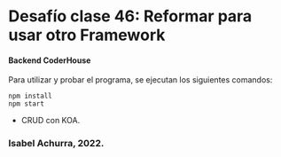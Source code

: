 # Desafío clase 46: Reformar para usar otro Framework

#### Backend CoderHouse

Para utilizar y probar el programa, se ejecutan los siguientes comandos:

```
npm install
npm start
```

- CRUD con KOA.

### Isabel Achurra, 2022.
